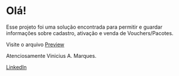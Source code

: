 # Olá!

Esse projeto foi uma solução encontrada para permitir e guardar informações sobre cadastro, ativação e venda de Vouchers/Pacotes.

Visite o arquivo [Preview](https://github.com/hyauss/ProjetosExcel/blob/main/ProjetoVouchers/Preview.md)

Atenciosamente Vinicius A. Marques.

[LinkedIn](https://www.linkedin.com/in/vinicius-marques-966918274/)
